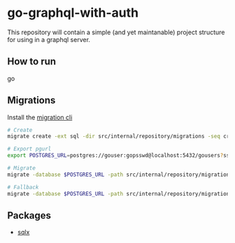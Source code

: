# go-graphql-with-auth


This repository will contain a simple (and yet maintanable) project structure
for using in a graphql server.


## How to run
go


## Migrations

Install the [migration cli](https://github.com/golang-migrate/migrate/releases/tag/v4.15.1)

```bash
# Create
migrate create -ext sql -dir src/internal/repository/migrations -seq create_users_table

# Export pgurl
export POSTGRES_URL=postgres://gouser:gopsswd@localhost:5432/gousers?sslmode=disable

# Migrate
migrate -database $POSTGRES_URL -path src/internal/repository/migrations/ up

# Fallback
migrate -database $POSTGRES_URL -path src/internal/repository/migrations/ up
```

## Packages

- [sqlx](https://jmoiron.github.io/sqlx/)